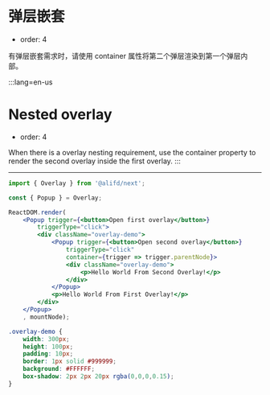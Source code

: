 # 弹层嵌套

- order: 4

有弹层嵌套需求时，请使用 container 属性将第二个弹层渲染到第一个弹层内部。

:::lang=en-us
# Nested overlay

- order: 4

When there is a overlay nesting requirement, use the container property to render the second overlay inside the first overlay.
:::

---

````jsx
import { Overlay } from '@alifd/next';

const { Popup } = Overlay;

ReactDOM.render(
    <Popup trigger={<button>Open first overlay</button>}
        triggerType="click">
        <div className="overlay-demo">
            <Popup trigger={<button>Open second overlay</button>}
                triggerType="click"
                container={trigger => trigger.parentNode}>
                <div className="overlay-demo">
                    <p>Hello World From Second Overlay!</p>
                </div>
            </Popup>
            <p>Hello World From First Overlay!</p>
        </div>
    </Popup>
    , mountNode);
````

````css
.overlay-demo {
    width: 300px;
    height: 100px;
    padding: 10px;
    border: 1px solid #999999;
    background: #FFFFFF;
    box-shadow: 2px 2px 20px rgba(0,0,0,0.15);
}
````
